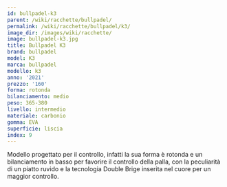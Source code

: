 ```yaml
---
id: bullpadel-k3
parent: /wiki/racchette/bullpadel/
permalink: /wiki/racchette/bullpadel/k3/
image_dir: /images/wiki/racchette/
image: bullpadel-k3.jpg
title: Bullpadel K3
brand: bullpadel
model: K3
marca: bullpadel
modello: k3
anno: '2021'
prezzo: '160'
forma: rotonda
bilanciamento: medio
peso: 365-380
livello: intermedio
materiale: carbonio
gomma: EVA
superficie: liscia
index: 9
---
```

Modello progettato per il controllo, infatti la sua forma è rotonda e un bilanciamento in basso per favorire il controllo della palla, con la peculiarità di un piatto ruvido e la tecnologia Double Brige inserita nel cuore per un maggior controllo.